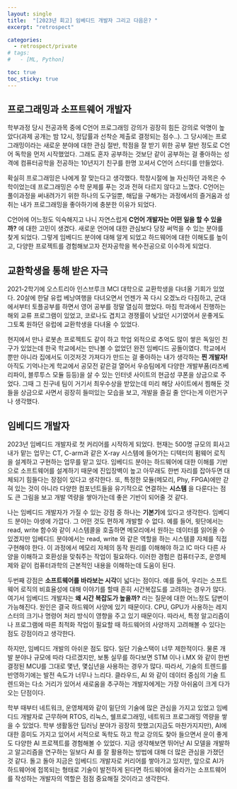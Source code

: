 ```yaml
---
layout: single
title:  "[2023년 회고] 임베디드 개발자 그리고 다음은? "
excerpt: "retrospect"

categories:
  - retrospect/private
# tags:
#   - [ML, Python]

toc: true
toc_sticky: true
---
```


## 프로그래밍과 소프트웨어 개발자

학부과정 당시 전공과목 중에 C언어 프로그래밍 강의가 굉장히 힘든 강의로 악명이 높았다(과제 공개는 밤 12시, 정답률과 선착순 제출로 결정되는 점수..). 그 당시에는 프로그래밍이라는 새로운 분야에 대한 관심 절반, 학점을 잘 받기 위한 공부 절반 정도로 C언어 독학을 먼저 시작했었다. 그래도 혼자 공부하는 것보단 같이 공부하는 걸 좋아하는 성격에 컴퓨터공학을 전공하는 10년지기 친구를 한명 꼬셔서 C언어 스터디를 만들었다.


확실히 프로그래밍은 나에게 잘 맞는다고 생각했다. 학창시절에 늘 자신하던 과목은 수학이었는데 프로그래밍은 수학 문제를 푸는 것과 전혀 다르지 않다고 느꼈다. C언어는 풀이과정을 써내려가기 위한 하나의 도구일뿐, 해답을 구해가는 과정에서의 즐거움과 성취는 내가 프로그래밍을 좋아하기에 충분한 이유가 되었다.


C언어에 어느정도 익숙해지고 나니 자연스럽게 **C언어 개발자는 어떤 일을 할 수 있을까?** 에 대한 고민이 생겼다. 새로운 언어에 대한 관심보다 당장 써먹을 수 있는 분야를 찾게 되었다. 그렇게 임베디드 분야에 대해 알게 되었고 하드웨어에 대한 이해도를 높이고, 다양한 프로젝트를 경험해보고자 전자공학을 복수전공으로 이수하게 되었다.


## 교환학생을 통해 받은 자극

2021-2학기에 오스트리아 인스브루크 MCI 대학으로 교환학생을 다녀올 기회가 있었다. 20살에 한달 유럽 베낭여행을 다녀오면서 언젠가 꼭 다시 오겠노라 다짐하고, 군대에서부터 토플공부를 하면서 영어 공부를 정말 열심히 했었다. 마침 학과에서 진행하는 해외 교류 프로그램이 있었고, 코로나도 겹치고 경쟁률이 낮았던 시기였어서 운좋게도 그토록 원하던 유럽에 교환학생을 다녀올 수 있었다.


현지에서 만나 로봇손 프로젝트도 같이 하고 학업 외적으로 추억도 많이 쌓은 독일인 친구가 있었는데 한국 학교에서는 만나볼 수 없었던 완전 임베디드 공돌이였다. 학교에서 뿐만 아니라 집에서도 이것저것 가져다가 만드는 걸 좋아하는 내가 생각하는 **찐 개발자!** 아직도 기억나는게 학교에서 공모전 같은걸 열어서 우승팀에게 다양한 개발부품(라즈베리파이, 블루투스 모듈 등등)을 살 수 있는 인터넷 사이트의 현금성 쿠폰을 상금으로 주었다. 그때 그 친구네 팀이 거기서 최우수상을 받았는데 미리 해당 사이트에서 찜해둔 것들을 상금으로 사면서 굉장히 들떠있는 모습을 보고, 개발을 즐길 줄 안다는게 이런거구나 생각했다.


## 임베디드 개발자

2023년 임베디드 개발자로 첫 커리어를 시작하게 되었다. 현재는 500명 규모의 회사고 내가 맡는 업무는 CT, C-arm과 같은 X-ray 시스템에 들어가는 디텍터의 펌웨어 로직을 설계하고 구현하는 업무를 맡고 있다. 임베디드 분야는 하드웨어에 대한 이해를 기반으로 소프트웨어를 설계하기 때문에 진입장벽이 높고 아무래도 한번 자리를 잡아두면 대체되기 힘들다는 장점이 있다고 생각한다. 또, 특정한 모듈(메모리, Phy, FPGA)에만 갇혀 있는 것이 아니라 다양한 컴포넌트들을 유기적으로 연결하는 **시스템** 을 다룬다는 점도 큰 그림을 보고 개발 역량을 쌓아가는데 좋은 기반이 되어줄 것 같다.


나는 임베디드 개발자가 가질 수 있는 강점 중 하나는 **기본기**에 있다고 생각한다. 임베디드 분야는 야생에 가깝다. 그 어떤 것도 편하게 개발할 수 없다. 예를 들어, 윗단에서는 read, write 함수와 같이 시스템콜을 호출하면 메모리에서 원하는 데이터를 읽어올 수 있겠지만 임베디드 분야에서는 read, write 와 같은 역할을 하는 시스템콜 자체를 직접 구현해야 한다. 이 과정에서 메모리 자체의 동작 원리를 이해해야 하고 IC 마다 다른 사양을 이해하고 호환성을 맞춰주는 작업이 필요하다. 이러한 경험은 컴퓨터구조, 운영체제와 같이 컴퓨터과학의 근본적인 내용을 이해하는데 도움이 된다. 


두번째 강점은 **소프트웨어를 바라보는 시각**이 넓다는 점이다. 예를 들어, 우리는 소프트웨어 로직의 비효율성에 대해 이야기를 할때 흔히 시간복잡도를 고려하는 경우가 많다. 여기서 임베디드 개발자는 **왜 시간 복잡도가 높을까?** 라는 질문에 대한 어느정도 답변이 가능해진다. 원인은 결국 하드웨어 사양에 있기 때문이다. CPU, GPU가 사용하는 레지스터의 크기나 명령어 처리 방식이 영향을 주고 있기 때문이다. 따라서, 특정 알고리즘이나 프로그램에 따른 최적화 작업이 필요할 때 하드웨어의 사양까지 고려해볼 수 있다는 점도 강점이라고 생각한다. 


하지만, 임베디드 개발의 아쉬운 점도 많다. 일단 기술스택이 너무 제한적이다. 물론 개발 분야나 규모에 따라 다르겠지만, 보통 실무를 하다보면 STM 이나 i.MX 와 같이 한번 결정된 MCU를 그대로 몇년, 몇십년을 사용하는 경우가 많다. 따라서, 기술의 트렌드를 반영하기에는 발전 속도가 너무나 느리다. 클라우드, AI 와 같이 데이터 중심의 기술 트렌드와는 다소 거리가 있어서 새로움을 추구하는 개발자에게는 가장 아쉬움이 크게 다가오는 단점이다.


학부 때부터 네트워크, 운영체제와 같이 밑단의 기술에 많은 관심을 가지고 있었고 임베디드 개발자로 근무하며 RTOS, 리눅스, 쉘프로그래밍, 네트워크 프로그래밍 역량을 쌓을 수 있었다. 학부 생활동안 딥러닝 분야가 굉장히 핫했고(지금도 마찬가지지만), AI에 대한 흥미도 가지고 있어서 서적으로 독학도 하고 학교 강의도 찾아 들으면서 운이 좋게도 다양한 AI 프로젝트를 경험해볼 수 있었다. 지금 생각해보면 뛰어난 AI 모델을 개발하고 알고리즘을 연구하는 일보다 AI 를 잘 활용하는 방법에 대해 더 많은 관심을 가졌던 것 같다. 돌고 돌아 지금은 임베디드 개발자로 커리어를 쌓아가고 있지만, 앞으로 AI가 하드웨어에 접목되는 형태로 기술이 발전하게 된다면 하드웨어에 올라가는 소프트웨어를 작성하는 개발자의 역할은 점점 중요해질 것이라고 생각한다.
